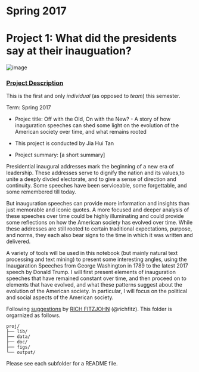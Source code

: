 # Spring 2017
# Project 1: What did the presidents say at their inauguation?

![image](figs/title.jpg)

### [Project Description](doc/)
This is the first and only *individual* (as opposed to *team*) this semester. 

Term: Spring 2017

+ Projec title: Off with the Old, On with the New? - A story of how inauguration speeches can shed some light on the evolution of the American society over time, and what remains rooted
+ This project is conducted by Jia Hui Tan

+ Project summary: [a short summary] 

Presidential inaugural addresses mark the beginning of a new era of leadership. These addresses serve to dignify the nation and its values,to unite a deeply divded electorate, and to give a sense of direction and continuity. Some speeches have been serviceable, some forgettable, and some remembered till today. 

But inauguration speeches can provide more information and insights than just memorable and iconic quotes. A more focused and deeper analysis of these speeches over time could be highly illuminating and could provide some reflections on how the American society has evolved over time. While these addresses are still rooted to certain traditional expectations, purpose, and norms, they each also bear signs to the time in which it was written and delivered.

A variety of tools will be used in this notebook (but mainly natural text processing and text mining) to present some interesting angles, using the Inaugaration Speeches from George Washington in 1789 to the latest 2017 speech by Donald Trump. I will first present elements of inauguration speeches that have remained constant over time, and then proceed on to elements that have evolved, and what these patterns suggest about the evolution of the American society. In particular, I will focus on the political and social aspects of the American society.

Following [suggestions](http://nicercode.github.io/blog/2013-04-05-projects/) by [RICH FITZJOHN](http://nicercode.github.io/about/#Team) (@richfitz). This folder is orgarnized as follows.

```
proj/
├── lib/
├── data/
├── doc/
├── figs/
└── output/
```

Please see each subfolder for a README file.
